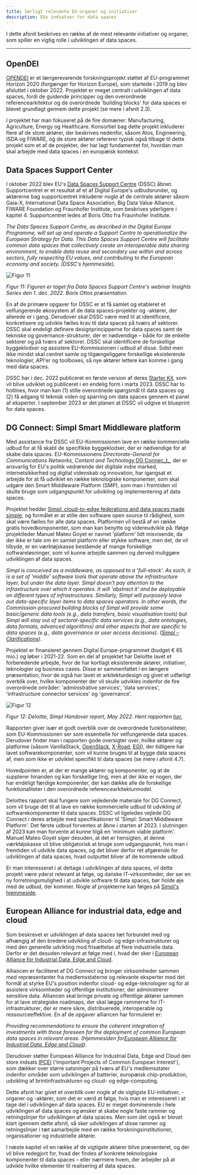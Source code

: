 ```yaml
---
title: Særligt relevante EU-organer og initiativer
description: EUs indsatser for data spaces
---
```


I dette afsnit beskrives en række af de mest relevante initiativer og organer, som spiller en vigtig rolle i udviklingen af data spaces.

---


## OpenDEI

[OPENDEI](https://www.opendei.eu/) er et længerevarende forskningsprojekt støttet af EU-programmet Horizon 2020 (forgænger for Horizon Europe), som startede i 2019 og blev afsluttet i oktober 2022. Projektet er meget centralt i udviklingen af data spaces, fordi de guidende principper og den overordnede referencearkitektur og de overordnede 'building blocks' for data spaces er blevet grundlagt gennem dette projekt (se mere i afsnit 2.3).

I projektet har man fokuseret på de fire domæner: Manufacturing, Agriculture, Energy og Healthcare. Konsortiet bag dette projekt inkluderer flere af de store aktører, der beskrives nedenfor, såsom Atos, Engineering, ISDA og FIWARE, og de store aktører refererer typisk også tilbage til dette projekt som et af de projekter, der har lagt fundamentet for, hvordan man skal arbejde med data spaces i en europæisk kontekst.

## Data Spaces Support Center

I oktober 2022 blev EU's [Data Spaces Support Centre](https://dssc.eu/) (DSSC) åbnet. Supportcentret er et resultat af et af Digital Europe's udbudsrunder, og aktørerne bag supportcentret inkluderer nogle af de centrale aktører såsom Gaia-X, International Data Space Association, Big Data Value Alliance, FIWARE Foundation og Fraunhofer Institute, som beskrives yderligere i kapitel 4. Supportcentret ledes af Boris Otto fra Fraunhofer Institute.

_The Data Spaces Support Centre, as described in the Digital Europe Programme, will set up and operate a Support Centre to operationalize the European Strategy for Data. This Data Spaces Support Centre will facilitate common data spaces that collectively create an interoperable data sharing environment, to enable data reuse and secondary use within and across sectors, fully respecting EU values, and contributing to the European economy and society. (DSSC's hjemmeside)._

![Figur 11](/figur11.png)

_Figur 11: Figuren er taget fra Data Spaces Support Centre's webinar Insights Series den 1. dec. 2022. Boris Ottos præsentation._

En af de primære opgaver for DSSC er at få samlet og etableret et velfungerende økosystem af de data spaces-projekter og -aktører, der allerede er i gang. Derudover skal DSSC være med til at identificere, konkretisere og udvikle fælles krav til data spaces på tværs af sektorer. DSSC skal endeligt definere designprincipperne for data spaces samt de tekniske og governance-strukturer, der er nødvendige – både for de enkelte sektorer og på tværs af sektorer. DSSC skal identificere de forskellige byggeklodser og assistere EU-Kommissionen i udbud af disse. Sidst men ikke mindst skal centret samle og tilgængeliggøre forskellige eksisterende teknologier, API'er og toolboxes, så nye aktører lettere kan komme i gang med data spaces.

DSSC har i dec. 2022 publiceret en første version af deres [Starter Kit](https://dssc.eu/download/802/?tmstv=1671561146), som vil blive udviklet og publiceret i en endelig form i marts 2023. DSSC har to hotlines, hvor man kan (1) stille overordnede spørgsmål til data spaces og (2) få adgang til teknisk viden og sparring om data spaces gennem et panel af eksperter. I september 2023 er det planen at DSSC vil udgive et blueprint for data spaces.

## DG Connect: Simpl Smart Middleware platform

Med assistance fra DSSC vil EU-Kommissionen lave en række kommercielle udbud for at få skabt de specifikke byggeklodser, der er nødvendige for at skabe data spaces. EU-Kommissionens _Directorate-General for Communications Networks, Content and Technology,_[DG Connec_t_](https://ec.europa.eu/info/departments/communications-networks-content-and-technology_da), der er ansvarlig for EU's politik vedrørende det digitale indre marked, internetsikkerhed og digital videnskab og innovation, har igangsat et arbejde for at få udviklet en række teknologiske komponenter, som skal udgøre den Smart Middleware Platform (SMP), som man i fremtiden vil skulle bruge som udgangspunkt for udvikling og implementering af data spaces.

Projektet hedder [Simpl: cloud-to-edge federations and data spaces made simple](https://digital-strategy.ec.europa.eu/en/news/simpl-cloud-edge-federations-and-data-spaces-made-simple), og formålet er at stille den software open source til rådighed, som skal være fælles for alle data spaces. Platformen vil bestå af en række gratis hovedkomponenter, som man kan benytte og videreudvikle på. Ifølge projektleder Manuel Mateo Goyet er navnet 'platform' lidt misvisende, da der ikke er tale om én samlet platform eller stykke software, men det, de vil tilbyde, er en værktøjskasse bestående af mange forskellige softwareløsninger, som vil kunne arbejde sammen og derved muliggøre udviklingen af data spaces.

_Simpl is conceived as a middleware, as opposed to a 'full-stack'. As such, it is a set of 'middle' software tools that operate above the infrastructure layer, but under the data layer. Simpl doesn't pay attention to the infrastructure over which it operates. It will 'abstract it' and be deployable on different types of infrastructures. Similarly, Simpl will purposely leave out data-specific layer items to data spaces operators. In other words, the Commission-procured building blocks of Simpl will provide some basic/generic data tools (e.g., data transfers, basic visualisation tools) but Simpl will stay out of sectoral-specific data services (e.g., data ontologies, data formats, advanced algorithms) and other aspects that are specific to data spaces (e.g., data governance or user access decisions). ([Simpl – Clarifications](https://ec.europa.eu/newsroom/dae/redirection/document/91768))._

Projektet er finansieret gennem Digital Europe-programmet (budget € 65 mio.) og løber i 2021-22. Som en del af projektet har Deloitte lavet et forberedende arbejde, hvor de har kortlagt eksisterende aktører, initiativer, teknologier og business cases. Disse er sammenfattet i en længere præsentation, hvor de også har lavet et arkitekturdesign og givet et udførligt overblik over, hvilke komponenter der vil skulle udvikles indenfor de fire overordnede områder: 'administrative services', 'data services', 'infrastructure connector services' og 'governance'.

![Figur 12](/figur12.png)

_Figur 12: Deloitte, Simpl Handover report, May 2022. Hent rapporten [her.](https://ec.europa.eu/newsroom/dae/redirection/document/86732)_

Rapporten giver især et godt overblik over de overordnede funktionaliteter, som EU-Kommissionen ser som essentielle for velfungerende data spaces. Derudover finder man i rapporten gode oversigter over, hvilke aktører og platforme (såsom VanillaStack, [OpenStack](https://www.openstack.org/), [X-Road](https://x-road.global/), [EGI](https://www.egi.eu/)), der tidligere har lavet softwarekomponenter, som vil kunne bruges til at bygge data spaces af, men som ikke er udviklet specifikt til data spaces (se mere i afsnit 4.7).

Hovedpointen er, at der er mange aktører og komponenter, og at de supplerer hinanden og kan forskellige ting, men at der ikke er nogen, der har endeligt færdige komponenter, der kan dække alle de forskellige funktionaliteter i den overordnede referencearkitekturmodel.

Deloittes rapport skal fungere som vejledende materiale for DG Connect, som vil bruge det til at lave en række kommercielle udbud til udvikling af softwarekomponenter til data spaces. DSSC vil ligeledes vejlede DG Connect i deres arbejde med specifikationer til 'Simpl: Smart Middleware Platform'. Det første udbud forventes at åbne i starten af 2023. I slutningen af 2023 kan man forvente at kunne tilgå en 'minimum viable platform'. Manuel Mateo Goyet siger desuden, at det er hensigten, at denne værktøjskasse vil blive obligatorisk at bruge som udgangspunkt, hvis man i fremtiden vil udvikle data spaces, og det bliver derfor ret afgørende for udviklingen af data spaces, hvad outputtet bliver af de kommende udbud.

Er man interesseret i at deltage i udviklingen af data spaces, vil dette projekt være yderst relevant at følge, og danske IT-virksomheder, der ser en ny forretningsmulighed i at udvikle software til data spaces, bør holde øje med de udbud, der kommer. Nogle af projekterne kan følges på [Simpl's hjemmeside](https://digital-strategy.ec.europa.eu/en/news/simpl-cloud-edge-federations-and-data-spaces-made-simple).

## European Alliance for industrial data, edge and cloud

Som beskrevet er udviklingen af data spaces tæt forbundet med og afhængig af den bredere udvikling af cloud- og edge-infrastrukturer og med den generelle udvikling mod frisættelse af flere industrielle data. Derfor er det desuden relevant at følge med i, hvad der sker i [European Alliance for Industrial Data, Edge and Cloud](https://digital-strategy.ec.europa.eu/en/policies/cloud-alliance).

Alliancen er faciliteret af DG Connect og bringer virksomheder sammen med repræsentanter fra medlemsstaterne og relevante eksperter med det formål at styrke EU's position indenfor cloud- og edge-teknologier og for at assistere virksomheder og offentlige institutioner, der administrerer sensitive data. Alliancen skal bringe private og offentlige aktører sammen for at lave strategiske roadmaps, der skal lægge rammerne for IT-infrastrukturer, der er mere sikre, distribuerede, interoperable og ressourceeffektive. En af de opgaver alliancen har formuleret er:

_Providing recommendations to ensure the coherent integration of investments with those foreseen for the deployment of common European data spaces in relevant areas. (Hjemmesiden for[European Alliance for Industrial Data, Edge and Cloud](https://digital-strategy.ec.europa.eu/en/policies/cloud-alliance))._

Derudover støtter European Alliance for Industrial Data, Edge and Cloud den store indsats [IPCEI](https://competition-policy.ec.europa.eu/state-aid/legislation/modernisation/ipcei_en) ('Important Projects of Common European Interest'), som dækker over større satsninger på tværs af EU's medlemsstater indenfor områder som udviklingen af batterier, europæisk chip-produktion, udvikling af brintinfrastrukturen og cloud- og edge-computing.

Dette afsnit har givet et overblik over nogle af de vigtigste EU-initiativer, -organer og -aktører, som det er værd at følge, hvis man er interesseret i at tage del i udviklingen af data spaces. EU er meget dominerende i hele udviklingen af data spaces og ønsker at skabe nogle faste rammer og retningslinjer for udviklingen af data spaces. Men som det også er blevet klart igennem dette afsnit, så sker udviklingen af disse rammer og retningslinjer i tæt samarbejde med en række forskningsinstitutioner, organisationer og industrielle aktører.

I næste kapitel vil en række af de vigtigste aktører blive præsenteret, og der vil blive redegjort for, hvad der findes af konkrete teknologiske komponenter til data spaces – eller nærmere hvem, der arbejder på at udvikle hvilke elementer til realisering af data spaces.
